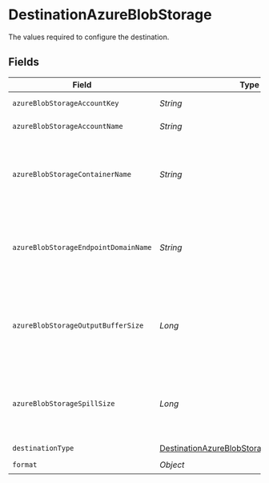 # DestinationAzureBlobStorage

The values required to configure the destination.


## Fields

| Field                                                                                                                                                                                        | Type                                                                                                                                                                                         | Required                                                                                                                                                                                     | Description                                                                                                                                                                                  | Example                                                                                                                                                                                      |
| -------------------------------------------------------------------------------------------------------------------------------------------------------------------------------------------- | -------------------------------------------------------------------------------------------------------------------------------------------------------------------------------------------- | -------------------------------------------------------------------------------------------------------------------------------------------------------------------------------------------- | -------------------------------------------------------------------------------------------------------------------------------------------------------------------------------------------- | -------------------------------------------------------------------------------------------------------------------------------------------------------------------------------------------- |
| `azureBlobStorageAccountKey`                                                                                                                                                                 | *String*                                                                                                                                                                                     | :heavy_check_mark:                                                                                                                                                                           | The Azure blob storage account key.                                                                                                                                                          | Z8ZkZpteggFx394vm+PJHnGTvdRncaYS+JhLKdj789YNmD+iyGTnG+PV+POiuYNhBg/ACS+LKjd%4FG3FHGN12Nd==                                                                                                   |
| `azureBlobStorageAccountName`                                                                                                                                                                | *String*                                                                                                                                                                                     | :heavy_check_mark:                                                                                                                                                                           | The account's name of the Azure Blob Storage.                                                                                                                                                | airbyte5storage                                                                                                                                                                              |
| `azureBlobStorageContainerName`                                                                                                                                                              | *String*                                                                                                                                                                                     | :heavy_minus_sign:                                                                                                                                                                           | The name of the Azure blob storage container. If not exists - will be created automatically. May be empty, then will be created automatically airbytecontainer+timestamp                     | airbytetescontainername                                                                                                                                                                      |
| `azureBlobStorageEndpointDomainName`                                                                                                                                                         | *String*                                                                                                                                                                                     | :heavy_minus_sign:                                                                                                                                                                           | This is Azure Blob Storage endpoint domain name. Leave default value (or leave it empty if run container from command line) to use Microsoft native from example.                            | blob.core.windows.net                                                                                                                                                                        |
| `azureBlobStorageOutputBufferSize`                                                                                                                                                           | *Long*                                                                                                                                                                                       | :heavy_minus_sign:                                                                                                                                                                           | The amount of megabytes to buffer for the output stream to Azure. This will impact memory footprint on workers, but may need adjustment for performance and appropriate block size in Azure. | 5                                                                                                                                                                                            |
| `azureBlobStorageSpillSize`                                                                                                                                                                  | *Long*                                                                                                                                                                                       | :heavy_minus_sign:                                                                                                                                                                           | The amount of megabytes after which the connector should spill the records in a new blob object. Make sure to configure size greater than individual records. Enter 0 if not applicable      | 500                                                                                                                                                                                          |
| `destinationType`                                                                                                                                                                            | [DestinationAzureBlobStorageAzureBlobStorage](../../models/shared/DestinationAzureBlobStorageAzureBlobStorage.md)                                                                            | :heavy_check_mark:                                                                                                                                                                           | N/A                                                                                                                                                                                          |                                                                                                                                                                                              |
| `format`                                                                                                                                                                                     | *Object*                                                                                                                                                                                     | :heavy_check_mark:                                                                                                                                                                           | Output data format                                                                                                                                                                           |                                                                                                                                                                                              |